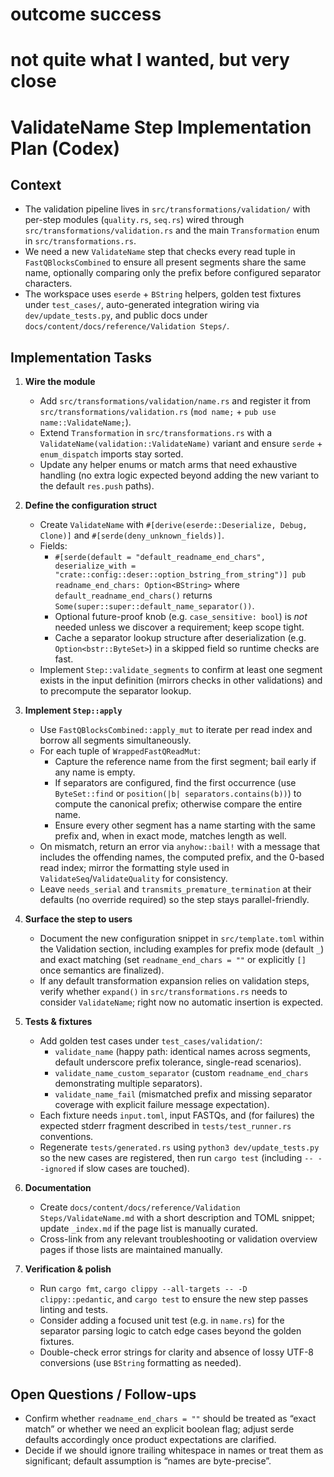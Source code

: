 # outcome success
# not quite what I wanted, but very close
# ValidateName Step Implementation Plan (Codex)

## Context
- The validation pipeline lives in `src/transformations/validation/` with per-step modules (`quality.rs`, `seq.rs`) wired through `src/transformations/validation.rs` and the main `Transformation` enum in `src/transformations.rs`.
- We need a new `ValidateName` step that checks every read tuple in `FastQBlocksCombined` to ensure all present segments share the same name, optionally comparing only the prefix before configured separator characters.
- The workspace uses `eserde` + `BString` helpers, golden test fixtures under `test_cases/`, auto-generated integration wiring via `dev/update_tests.py`, and public docs under `docs/content/docs/reference/Validation Steps/`.

## Implementation Tasks

1. **Wire the module**
   - Add `src/transformations/validation/name.rs` and register it from `src/transformations/validation.rs` (`mod name;` + `pub use name::ValidateName;`).
   - Extend `Transformation` in `src/transformations.rs` with a `ValidateName(validation::ValidateName)` variant and ensure `serde` + `enum_dispatch` imports stay sorted.
   - Update any helper enums or match arms that need exhaustive handling (no extra logic expected beyond adding the new variant to the default `res.push` paths).

2. **Define the configuration struct**
   - Create `ValidateName` with `#[derive(eserde::Deserialize, Debug, Clone)]` and `#[serde(deny_unknown_fields)]`.
   - Fields:
     - `#[serde(default = "default_readname_end_chars", deserialize_with = "crate::config::deser::option_bstring_from_string")] pub readname_end_chars: Option<BString>` where `default_readname_end_chars()` returns `Some(super::super::default_name_separator())`.
     - Optional future-proof knob (e.g. `case_sensitive: bool`) is *not* needed unless we discover a requirement; keep scope tight.
     - Cache a separator lookup structure after deserialization (e.g. `Option<bstr::ByteSet>`) in a skipped field so runtime checks are fast.
   - Implement `Step::validate_segments` to confirm at least one segment exists in the input definition (mirrors checks in other validations) and to precompute the separator lookup.

3. **Implement `Step::apply`**
   - Use `FastQBlocksCombined::apply_mut` to iterate per read index and borrow all segments simultaneously.
   - For each tuple of `WrappedFastQReadMut`:
     - Capture the reference name from the first segment; bail early if any name is empty.
     - If separators are configured, find the first occurrence (use `ByteSet::find` or `position(|b| separators.contains(b))`) to compute the canonical prefix; otherwise compare the entire name.
     - Ensure every other segment has a name starting with the same prefix and, when in exact mode, matches length as well.
   - On mismatch, return an error via `anyhow::bail!` with a message that includes the offending names, the computed prefix, and the 0-based read index; mirror the formatting style used in `ValidateSeq`/`ValidateQuality` for consistency.
   - Leave `needs_serial` and `transmits_premature_termination` at their defaults (no override required) so the step stays parallel-friendly.

4. **Surface the step to users**
   - Document the new configuration snippet in `src/template.toml` within the Validation section, including examples for prefix mode (default `_`) and exact matching (set `readname_end_chars = ""` or explicitly `[]` once semantics are finalized).
   - If any default transformation expansion relies on validation steps, verify whether `expand()` in `src/transformations.rs` needs to consider `ValidateName`; right now no automatic insertion is expected.

5. **Tests & fixtures**
   - Add golden test cases under `test_cases/validation/`:
     - `validate_name` (happy path: identical names across segments, default underscore prefix tolerance, single-read scenarios).
     - `validate_name_custom_separator` (custom `readname_end_chars` demonstrating multiple separators).
     - `validate_name_fail` (mismatched prefix and missing separator coverage with explicit failure message expectation).
   - Each fixture needs `input.toml`, input FASTQs, and (for failures) the expected stderr fragment described in `tests/test_runner.rs` conventions.
   - Regenerate `tests/generated.rs` using `python3 dev/update_tests.py` so the new cases are registered, then run `cargo test` (including `-- --ignored` if slow cases are touched).

6. **Documentation**
   - Create `docs/content/docs/reference/Validation Steps/ValidateName.md` with a short description and TOML snippet; update `_index.md` if the page list is manually curated.
   - Cross-link from any relevant troubleshooting or validation overview pages if those lists are maintained manually.

7. **Verification & polish**
   - Run `cargo fmt`, `cargo clippy --all-targets -- -D clippy::pedantic`, and `cargo test` to ensure the new step passes linting and tests.
   - Consider adding a focused unit test (e.g. in `name.rs`) for the separator parsing logic to catch edge cases beyond the golden fixtures.
   - Double-check error strings for clarity and absence of lossy UTF-8 conversions (use `BString` formatting as needed).

## Open Questions / Follow-ups
- Confirm whether `readname_end_chars = ""` should be treated as “exact match” or whether we need an explicit boolean flag; adjust serde defaults accordingly once product expectations are clarified.
- Decide if we should ignore trailing whitespace in names or treat them as significant; default assumption is “names are byte-precise”.
